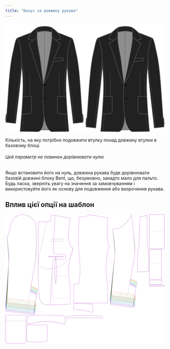 ```yaml
---
title: "Бонус за довжину рукава"
---
```


![Бонус за довжину рукава](sleevelengthbonus.svg)

Кількість, на яку потрібно подовжити втулку понад довжину втулки в базовому блоці.

<Note>

###### Цей параметр не повинен дорівнювати нулю

Якщо встановити його на нуль, довжина рукава буде дорівнювати базовій довжині блоку Bent,
що, безумовно, занадто мало для пальто.
Будь ласка, зверніть увагу на значення за замовчуванням і використовуйте його як основу для подовження або вкорочення рукава.

</Note>

## Вплив цієї опції на шаблон

![На цьому зображенні показано вплив цієї опції шляхом накладання декількох варіантів, які мають різне значення для цієї опції](jaeger_sleevelengthbonus_sample.svg "Вплив цієї опції на шаблон")
